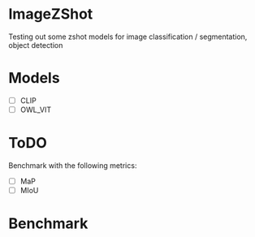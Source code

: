 # ImageZShot
Testing out some zshot models for image classification / segmentation, object detection


# Models
- [ ] CLIP
- [ ] OWL_VIT

# ToDO
Benchmark with the following metrics:
- [ ] MaP
- [ ] MIoU

# Benchmark

